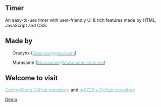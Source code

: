 ## Timer

An easy-to-use timer with user-friendly UI & rich features made by HTML, JavaScript and CSS.


<h2>Made by</h2>
<ul>Oracynx (<a href="mailto:Oracynx@gmail.com"><font color="#71c9ce">Oracynx@gmail.com</font></a>)</ul>
<ul>Murasame (<a href="mailto:Murasame@Murasame-chan.me"><font color="#71c9ce">Murasame@Murasame-chan.me</font></a>)</ul>
<h2>Welcome to visit</h2>
<a href="https://github.com/CodingOIer/5-Timer"><font color="#71c9ce">CodingOIer's GitHub repository</font></a> and <a href="https://github.com/nr0728/timer"><font color="#71c9ce">nr0728's GitHub repository</font></a>

[Demo](https://cutemurasame.github.io/timer)
